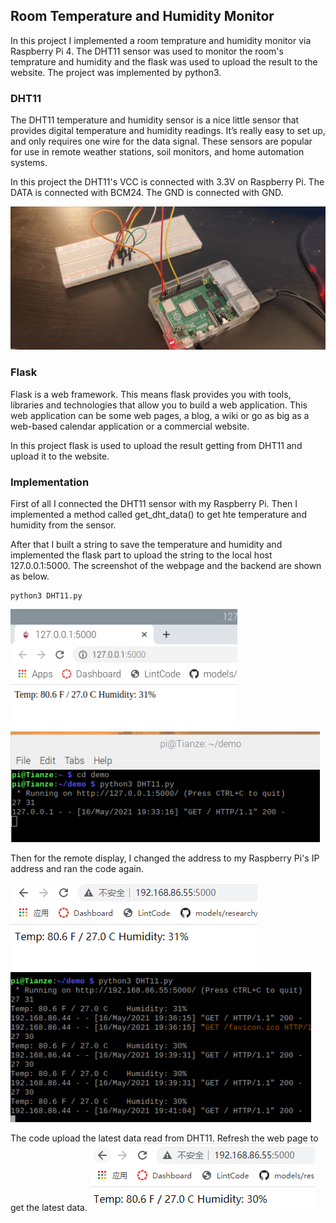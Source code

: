 
## Room Temperature and Humidity Monitor

In this project I implemented a room temprature and humidity monitor via Raspberry Pi 4. The DHT11 sensor was used to monitor the room's temprature and humidity and the flask was used to upload the result to the website. The project was implemented by python3.


### DHT11 
The DHT11 temperature and humidity sensor is a nice little sensor that provides digital temperature and humidity readings. It’s really easy to set up, and only requires one wire for the data signal. These sensors are popular for use in remote weather stations, soil monitors, and home automation systems.

In this project the DHT11's VCC is connected with 3.3V on Raspberry Pi. The DATA is connected with BCM24. The GND is connected with GND.

![alt text](https://github.com/wastelander47/629IoT/blob/main/Project/connection.jpg)

### Flask
Flask is a web framework. This means flask provides you with tools, libraries and technologies that allow you to build a web application. This web application can be some web pages, a blog, a wiki or go as big as a web-based calendar application or a commercial website.

In this project flask is used to upload the result getting from DHT11 and upload it to the website.

### Implementation
First of all I connected the DHT11 sensor with my Raspberry Pi. Then I implemented a method called get_dht_data() to get hte temperature and humidity from the sensor. 

After that I built a string to save the temperature and humidity and implemented the flask part to upload the string to the local host 127.0.0.1:5000. The screenshot of the webpage and the backend are shown as below.
```linux
python3 DHT11.py
```

![alt text](https://github.com/wastelander47/629IoT/blob/main/Project/local_url.png)
![alt text](https://github.com/wastelander47/629IoT/blob/main/Project/backend.png)

Then for the remote display, I changed the address to my Raspberry Pi's IP address and ran the code again.

![alt text](https://github.com/wastelander47/629IoT/blob/main/Project/remote_url.png)
![alt text](https://github.com/wastelander47/629IoT/blob/main/Project/backend2.png)

The code upload the latest data read from DHT11. Refresh the web page to get the latest data.
![alt text](https://github.com/wastelander47/629IoT/blob/main/Project/remote_url2.png)
